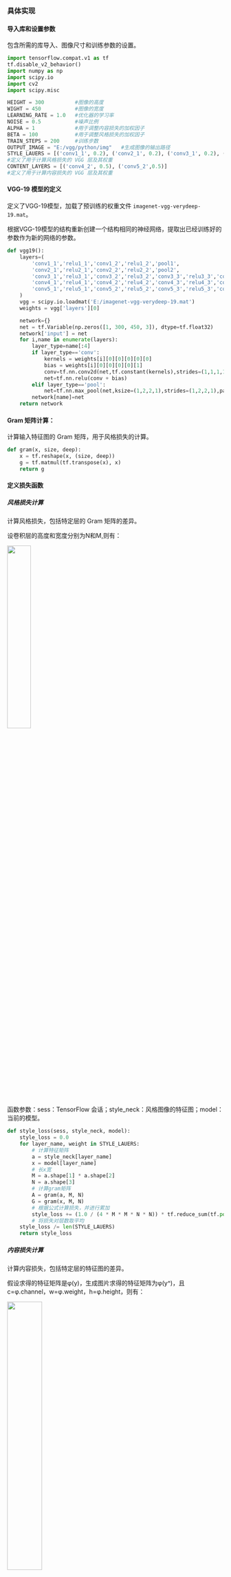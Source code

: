 ### 具体实现

#### 导入库和设置参数

包含所需的库导入、图像尺寸和训练参数的设置。

```python
import tensorflow.compat.v1 as tf
tf.disable_v2_behavior()
import numpy as np
import scipy.io
import cv2
import scipy.misc

HEIGHT = 300          #图像的高度
WIGHT = 450           #图像的宽度
LEARNING_RATE = 1.0   #优化器的学习率
NOISE = 0.5           #噪声比例
ALPHA = 1             #用于调整内容损失的加权因子
BETA = 100            #用于调整风格损失的加权因子
TRAIN_STEPS = 200     #训练步数
OUTPUT_IMAGE = "E:/vgg/python/img"   #生成图像的输出路径
STYLE_LAUERS = [('conv1_1', 0.2), ('conv2_1', 0.2), ('conv3_1', 0.2), ('conv4_1', 0.2), ('conv5_1', 0.2)]
#定义了用于计算风格损失的 VGG 层及其权重
CONTENT_LAYERS = [('conv4_2', 0.5), ('conv5_2',0.5)]
#定义了用于计算内容损失的 VGG 层及其权重
```

#### VGG-19 模型的定义

定义了VGG-19模型，加载了预训练的权重文件 `imagenet-vgg-verydeep-19.mat`。

根据VGG-19模型的结构重新创建一个结构相同的神经网络，提取出已经训练好的参数作为新的网络的参数。

```python
def vgg19():
    layers=(
        'conv1_1','relu1_1','conv1_2','relu1_2','pool1',
        'conv2_1','relu2_1','conv2_2','relu2_2','pool2',
        'conv3_1','relu3_1','conv3_2','relu3_2','conv3_3','relu3_3','conv3_4','relu3_4','pool3',
        'conv4_1','relu4_1','conv4_2','relu4_2','conv4_3','relu4_3','conv4_4','relu4_4','pool4',
        'conv5_1','relu5_1','conv5_2','relu5_2','conv5_3','relu5_3','conv5_4','relu5_4','pool5'
    )
    vgg = scipy.io.loadmat('E:/imagenet-vgg-verydeep-19.mat')
    weights = vgg['layers'][0]

    network={}
    net = tf.Variable(np.zeros([1, 300, 450, 3]), dtype=tf.float32)
    network['input'] = net
    for i,name in enumerate(layers):
        layer_type=name[:4]
        if layer_type=='conv':
            kernels = weights[i][0][0][0][0][0]
            bias = weights[i][0][0][0][0][1]
            conv=tf.nn.conv2d(net,tf.constant(kernels),strides=(1,1,1,1),padding='SAME',name=name)
            net=tf.nn.relu(conv + bias)
        elif layer_type=='pool':
            net=tf.nn.max_pool(net,ksize=(1,2,2,1),strides=(1,2,2,1),padding='SAME')
        network[name]=net
    return network
```

#### Gram 矩阵计算：

计算输入特征图的 Gram 矩阵，用于风格损失的计算。

```python
def gram(x, size, deep):
    x = tf.reshape(x, (size, deep))
    g = tf.matmul(tf.transpose(x), x)
    return g
```

#### 定义损失函数

##### 风格损失计算

计算风格损失，包括特定层的 Gram 矩阵的差异。

设卷积层的高度和宽度分别为N和M,则有：

<img src="风格损失.png" width="33%">

函数参数：sess：TensorFlow 会话；style_neck：风格图像的特征图；model：当前的模型。

```python
def style_loss(sess, style_neck, model):
    style_loss = 0.0
    for layer_name, weight in STYLE_LAUERS:
        # 计算特征矩阵
        a = style_neck[layer_name]
        x = model[layer_name]
        # 长x宽
        M = a.shape[1] * a.shape[2]
        N = a.shape[3]
        # 计算gram矩阵
        A = gram(a, M, N)
        G = gram(x, M, N)
        # 根据公式计算损失，并进行累加
        style_loss += (1.0 / (4 * M * M * N * N)) * tf.reduce_sum(tf.pow(G - A, 2)) * weight
        # 将损失对层数取平均
    style_loss /= len(STYLE_LAUERS)
    return style_loss
```

##### 内容损失计算

计算内容损失，包括特定层的特征图的差异。

假设求得的特征矩阵是φ(y)，生成图片求得的特征矩阵为φ(y^)，且c=φ.channel，w=φ.weight，h=φ.height，则有：

<img src="内容损失.png" width="40%">

函数参数：sess：TensorFlow 会话；style_neck：风格图像的特征图；model：当前的模型。

```python
def content_loss(sess, content_neck, model):
    content_loss = 0.0
    # 逐个取出衡量内容损失的vgg层名称及对应权重
    for layer_name, weight in CONTENT_LAYERS:
        # 计算特征矩阵
        p = content_neck[layer_name]
        x = model[layer_name]
        # 长x宽xchannel
        M = p.shape[1] * p.shape[2]
        N = p.shape[3]
        lss = 1.0 / (M * N)
        content_loss += lss * tf.reduce_sum(tf.pow(p - x, 2)) * weight
        # 根据公式计算损失，并进行累加
    # 将损失对层数取平均
    content_loss /= len(CONTENT_LAYERS)
    return content_loss
```

#### 随机生成图像

生成带有噪声的图像，作为优化的起始点。

NOISE数值为噪声比例，初始定为0.5。

```python
def random_img(height, weight, content_img):
    noise_image = np.random.uniform(-20, 20, [1, height, weight, 3])
    random_img = noise_image * NOISE + content_img * (1 - NOISE)
    return random_img
```

#### 获取特征图

获取内容图和风格图的特征图，用于后续的损失计算。

由于计算风格特征和内容特征时数据都不会改变，所以为了节省训练时间，在训练之前先计算出特征结果，封装在get_neck()函数中。

通过这个过程，我们能够从模型中抽取指定层的特征，用于度量内容和风格之间的差异。

```python
def get_neck(sess, model, content_img, style_img):
    sess.run(tf.compat.v1.assign(model['input'], content_img))
    # sess.run(tf.assign(model['input'], content_img))
    # Tensorflow 2.0版本中已经移除了Session这一模块
    content_neck = {}
    for layer_name, weight in CONTENT_LAYERS:
        # 计算特征矩阵
        p = sess.run(model[layer_name])
        content_neck[layer_name] = p
    sess.run(tf.compat.v1.assign(model['input'], style_img))
    # sess.run(tf.assign(model['input'], style_img))
    style_content = {}
    for layer_name, weight in STYLE_LAUERS:
        # 计算特征矩阵
        a = sess.run(model[layer_name])
        style_content[layer_name] = a
    return content_neck, style_content
```

#### 主函数

1. **定义 VGG-19 模型：**
   - 使用 `vgg19()` 函数定义 VGG-19 模型，用于提取图像的特征。
2. **读取内容图像和风格图像：**
   - 使用 OpenCV 读取内容图像和风格图像，并进行预处理。
3. **生成带有噪声的图像：**
   - 使用 `random_img` 函数生成带有噪声的图像，作为优化算法的起始点。
4. **初始化 TensorFlow 会话：**
   - 使用 `tf.compat.v1.Session()` 创建 TensorFlow 会话。
5. **获取内容图像和风格图像的特征：**
   - 使用 `get_neck` 函数获取内容图像和风格图像在 VGG-19 模型中的中间层特征图。
6. **定义损失函数和优化器：**
   - 使用 `content_loss` 和 `style_loss` 函数计算内容损失和风格损失。
   - 定义总体损失函数，结合了内容损失和风格损失。
   - 使用 Adam 优化器最小化总体损失。
7. **初始化变量和设置初始图像：**
   - 运行 TensorFlow 操作，初始化变量。
   - 将模型的输入设置为带有噪声的图像。
8. **训练循环：**
   - 使用优化器迭代调整生成图像，最小化总体损失。
   - 梯度下降算法迭代优化
   - 每隔一定步数保存生成的图像到指定路径。
9. **保存最终生成的图像：**
   - 将生成的图像还原到合适的像素范围（0-255）。
   - 将最终生成的图像保存到指定路径。

```python
def main():
    model = vgg19()
    content_img = cv2.imread('E:/vgg/img/rainier3.jpg')
    content_img = cv2.resize(content_img, (450, 300))
    content_img = np.reshape(content_img, (1, 300, 450, 3)) - [128.0, 128.2, 128.0]   
    #图像预处理 减去均值的操作可以有助于提高模型的训练稳定性
    style_img = cv2.imread('E:/vgg/img/autumn-oak.jpg')
    style_img = cv2.resize(style_img, (450, 300))
    style_img = np.reshape(style_img, (1, 300, 450, 3)) - [128.0, 128.2, 128.0]

    # 生成图片
    rand_img = random_img(HEIGHT, WIGHT, content_img)

    tf.compat.v1.disable_eager_execution()
    with tf.compat.v1.Session() as sess:
        # 计算loss值
        content_neck, style_neck = get_neck(sess, model, content_img, style_img)  #获取内容图像和风格图像的特征图
        cost = ALPHA * content_loss(sess, content_neck, model) + BETA * style_loss(sess, style_neck, model)
        #计算总的loss
        optimizer = tf.train.AdamOptimizer(LEARNING_RATE).minimize(cost)

        sess.run(tf.global_variables_initializer())
        sess.run(tf.assign(model['input'], rand_img))
        # 梯度下降算法迭代优化
        for step in range(TRAIN_STEPS):
            print(step)
            # 训练
            sess.run(optimizer)
            if step % 10 == 0:
                img = sess.run(model['input'])
                img += [128, 128, 128]
                img = np.clip(img, 0, 255).astype(np.uint8)
                name = OUTPUT_IMAGE + "//" + str(step) + ".jpg"
                img = img[0]
                cv2.imwrite(name, img)

        img = sess.run(model['input'])
        img += [128, 128, 128]
        img = np.clip(img, 0, 255).astype(np.uint8)
        cv2.imwrite("E:/vgg/end.jpg", img[0])
```



### 训练结果

<img src="结果1.png" width="70%">

##### 改变ALPHA、BETA比例结果图

<img src="结果2.png" width="65%">

| ALPHA | BETA  |                     结果                     |
| :---: | :---: | :------------------------------------------: |
| 10000 |   1   | <img src="星空+楼\10000：1.jpg" width="25%"> |
|  100  |   1   |  <img src="星空+楼\100：1.jpg" width="25%">  |
|   1   |   1   |   <img src="星空+楼\1：1.jpg" width="25%">   |
|   1   |  100  |  <img src="星空+楼\1：100.jpg" width="25%">  |
|   1   | 10000 | <img src="星空+楼\1：10000.jpg" width="25%"> |

​                                                  <img src="结果3.png" width="65%">                                                                                                                                                                                                                                                                                                                                                                                                                                                                                                                                                                                                                                                                                                                                                                                                                                                                                                                                                                                                                                                                                                                                                                                                                                                                                                                                                                                                                                                                                                                                                                                                                                                                                                                                                                                                                                                                                                                                                                                                                                                                                                                                                                                                                                                                                                                               

| ALPHA | BETA  |                  结果                   |
| :---: | :---: | :-------------------------------------: |
| 10000 |   1   | <img src="wu\10000：1.jpg" width="25%"> |
|  100  |   1   |  <img src="wu\100：1.jpg" width="25%">  |
|   1   |   1   |   <img src="wu\1：1.jpg" width="25%">   |
|   1   |  100  |  <img src="wu\1：100.jpg" width="25%">  |
|   1   | 10000 | <img src="wu\1：10000.jpg" width="25%"> |

